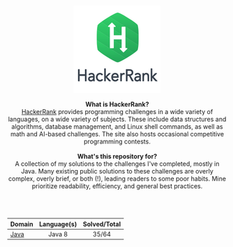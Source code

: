 <p align="center">
    <a href="https://www.hackerrank.com/ctngai">
        <img height=200 src="images/hackerrank-logo.jpg">
    </a>
</p>

<p align="center">
  <b>What is HackerRank?</b><br>
    <a href="https://www.hackerrank.com/">HackerRank</a> provides programming challenges in a wide variety of languages, on a wide variety of subjects. These include data structures and algorithms, database management, and Linux shell commands, as well as math and AI-based challenges. The site also hosts occasional competitive programming contests. <br><br>
  <b>What's this repository for?</b><br>
      A collection of my solutions to the challenges I've completed, mostly in Java. Many existing public solutions to these challenges are overly complex, overly brief, or both (!), leading readers to some poor habits. Mine prioritize readability, efficiency, and general best practices. <br><br>
  <br><br>
</p>

| Domain                 | Language(s) | Solved/Total |
| ---------------------- | :---------: | :----------: |
| [Java](Java/README.md) |   Java 8    |    35/64     |
